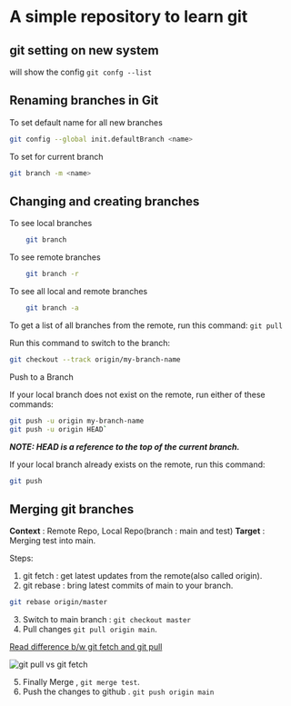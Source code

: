 # A simple repository to learn git

## git setting on new system
will show the config
```git confg --list```


## Renaming branches in Git

To set default name for all new branches
```sh
git config --global init.defaultBranch <name>
```

To set for current branch

```sh
git branch -m <name>
```

## Changing and creating branches
To see local branches
```sh
	git branch
```

To see remote branches

```sh
	git branch -r 
```
To see all local and remote branches
```sh
	git branch -a
```


To get a list of all branches from the remote, run this command:
```git pull```

Run this command to switch to the branch:

```sh
git checkout --track origin/my-branch-name
```


Push to a Branch

If your local branch does not exist on the remote, run either of these commands:
```sh
git push -u origin my-branch-name
git push -u origin HEAD`
```

***NOTE: HEAD is a reference to the top of the current branch.***

If your local branch already exists on the remote, run this command:

```sh 
git push
```


## Merging git branches

**Context** : Remote Repo, Local Repo(branch : main and test)
**Target** : Merging test into main.

Steps:

 1. git fetch : get latest updates from the remote(also called origin).
 2. git rebase : bring latest commits of main to your branch.

  ```sh
  git rebase origin/master
 ```

 3. Switch to main branch : ```git checkout master```
 4. Pull changes ```git pull origin main```.

 [Read difference b/w git fetch and git pull](https://www.theserverside.com/blog/Coffee-Talk-Java-News-Stories-and-Opinions/Git-pull-vs-fetch-Whats-the-difference#:~:text=Difference%20between%20Git%20fetch%20and,git%20pull%20command%20does%20both.)

 ![git pull vs git fetch](https://itknowledgeexchange.techtarget.com/coffee-talk/files/2023/05/git-fetch-vs-merge.gif)

5. Finally Merge , ```git merge test```.
6. Push the changes to github . ```git push origin main```
